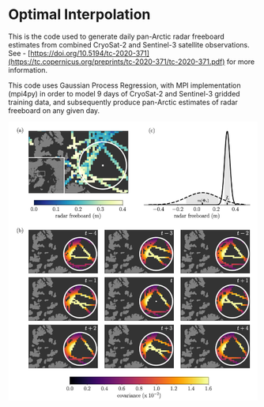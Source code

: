 # Optimal Interpolation

This is the code used to generate daily pan-Arctic radar freeboard estimates from combined CryoSat-2 and Sentinel-3 satellite observations. See - [https://doi.org/10.5194/tc-2020-371](https://tc.copernicus.org/preprints/tc-2020-371/tc-2020-371.pdf) for more information.

This code uses Gaussian Process Regression, with MPI implementation (mpi4py) in order to model 9 days of CryoSat-2 and Sentinel-3 gridded training data, and subsequently produce pan-Arctic estimates of radar freeboard on any given day.

![alt text](https://github.com/William-gregory/OptimalInterpolation/blob/main/images/Picture%201.png)
